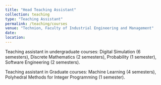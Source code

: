 ```yaml
---
title: "Head Teaching Assistant"
collection: teaching
type: "Teaching Assistant"
permalink: /teaching/courses
venue: "Technion, Faculty of Industrial Engineering and Management"
date: 
location: 
---
```


Teaching assistant in undergraduate courses: Digital Simulation (6 semesters), Discrete Mathematics (2 semesters), Probability (1 semester), Software Engineering (2 semesters).

Teaching assistant in Graduate courses: Machine Learning (4 semesters), Polyhedral Methods for Integer Programming (1 semester). 

